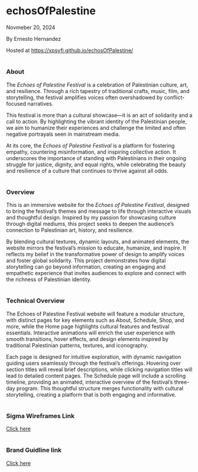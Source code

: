 # echosOfPalestine

Novmeber 20, 2024

By Ernesto Hernandez

Hosted at https://xpsyfi.github.io/echosOfPalestine/

#

### About

The *Echoes of Palestine Festival* is a celebration of Palestinian culture, art, and resilience. Through a rich tapestry of traditional crafts, music, film, and storytelling, the festival amplifies voices often overshadowed by conflict-focused narratives.

This festival is more than a cultural showcase—it is an act of solidarity and a call to action. By highlighting the vibrant identity of the Palestinian people, we aim to humanize their experiences and challenge the limited and often negative portrayals seen in mainstream media.

At its core, the *Echoes of Palestine Festival* is a platform for fostering empathy, countering misinformation, and inspiring collective action. It underscores the importance of standing with Palestinians in their ongoing struggle for justice, dignity, and equal rights, while celebrating the beauty and resilience of a culture that continues to thrive against all odds.

#

### Overview

This is an immersive website for the *Echoes of Palestine Festival*, designed to bring the festival’s themes and message to life through interactive visuals and thoughtful design. Inspired by my passion for showcasing culture through digital mediums, this project seeks to deepen the audience’s connection to Palestinian art, history, and resilience.

By blending cultural textures, dynamic layouts, and animated elements, the website mirrors the festival’s mission to educate, humanize, and inspire. It reflects my belief in the transformative power of design to amplify voices and foster global solidarity. This project demonstrates how digital storytelling can go beyond information, creating an engaging and empathetic experience that invites audiences to explore and connect with the richness of Palestinian identity.

#

### Technical Overview

The Echoes of Palestine Festival website will feature a modular structure, with distinct pages for key elements such as About, Schedule, Shop, and more, while the Home page highlights cultural features and festival essentials. Interactive animations will enrich the user experience with smooth transitions, hover effects, and design elements inspired by traditional Palestinian patterns, textures, and iconography.

Each page is designed for intuitive exploration, with dynamic navigation guiding users seamlessly through the festival’s offerings. Hovering over section titles will reveal brief descriptions, while clicking navigation titles will lead to detailed content pages. The Schedule page will include a scrolling timeline, providing an animated, interactive overview of the festival’s three-day program. This thoughtful structure merges functionality with cultural storytelling, creating a platform that is both engaging and informative.

#

### Sigma Wireframes Link

 [Click here](https://www.figma.com/design/7iwgXK58bUDRP6H8pd7MLt/Echoes-of-Palestine-Festival?node-id=0-1&t=YLCvMzMB9Yecfi0u-1)


#

### Brand Guidline link

[Click here](https://drive.google.com/file/d/1I44u8T1bM_vqfSIsblFNI5eZIJWGlcxa/view?usp=sharing)

